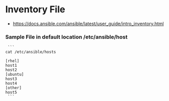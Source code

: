 # Inventory File 

  - https://docs.ansible.com/ansible/latest/user_guide/intro_inventory.html

### Sample File in default location /etc/ansible/host
    
     ```
    cat /etc/ansible/hosts
    
    [rhel]
    host1 
    host2
    [ubuntu]
    host3
    host4
    [other]
    host5
     ```

